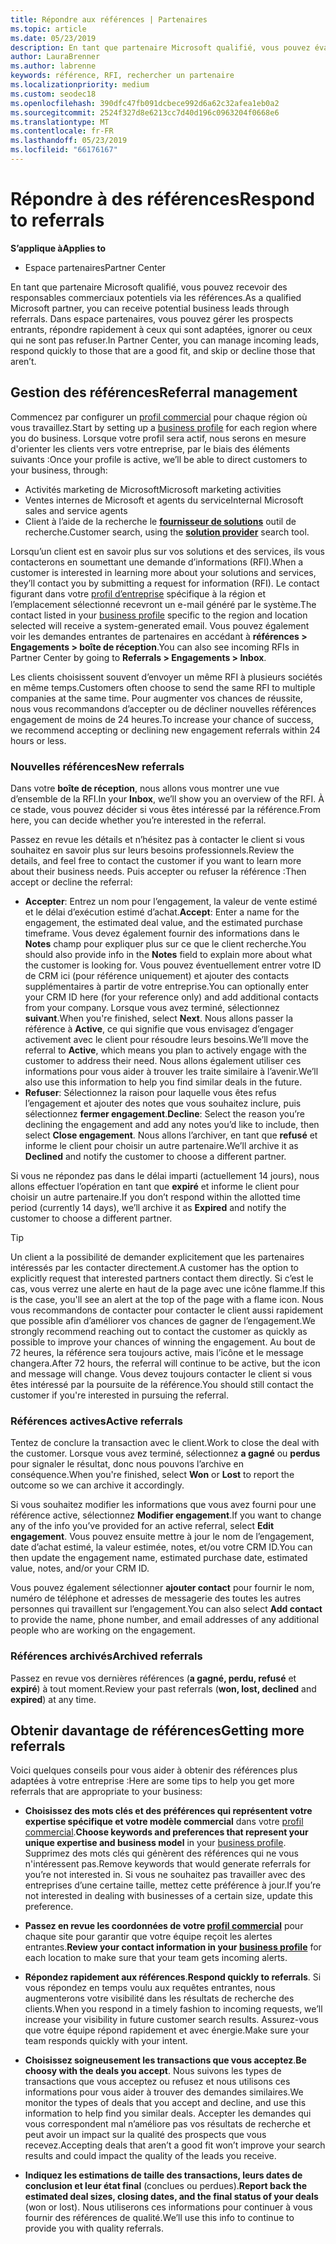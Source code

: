 ```yaml
---
title: Répondre aux références | Partenaires
ms.topic: article
ms.date: 05/23/2019
description: En tant que partenaire Microsoft qualifié, vous pouvez évaluer, negotiate et répondre aux références via des partenaires.
author: LauraBrenner
ms.author: labrenne
keywords: référence, RFI, rechercher un partenaire
ms.localizationpriority: medium
ms.custom: seodec18
ms.openlocfilehash: 390dfc47fb091dcbece992d6a62c32afea1eb0a2
ms.sourcegitcommit: 2524f327d8e6213cc7d40d196c0963204f0668e6
ms.translationtype: MT
ms.contentlocale: fr-FR
ms.lasthandoff: 05/23/2019
ms.locfileid: "66176167"
---
```

# <a name="respond-to-referrals"></a><span data-ttu-id="444f7-104">Répondre à des références</span><span class="sxs-lookup"><span data-stu-id="444f7-104">Respond to referrals</span></span>

<span data-ttu-id="444f7-105">**S’applique à**</span><span class="sxs-lookup"><span data-stu-id="444f7-105">**Applies to**</span></span>

-  <span data-ttu-id="444f7-106">Espace partenaires</span><span class="sxs-lookup"><span data-stu-id="444f7-106">Partner Center</span></span>

<span data-ttu-id="444f7-107">En tant que partenaire Microsoft qualifié, vous pouvez recevoir des responsables commerciaux potentiels via les références.</span><span class="sxs-lookup"><span data-stu-id="444f7-107">As a qualified Microsoft partner, you can receive potential business leads through referrals.</span></span> <span data-ttu-id="444f7-108">Dans espace partenaires, vous pouvez gérer les prospects entrants, répondre rapidement à ceux qui sont adaptées, ignorer ou ceux qui ne sont pas refuser.</span><span class="sxs-lookup"><span data-stu-id="444f7-108">In Partner Center, you can manage incoming leads, respond quickly to those that are a good fit, and skip or decline those that aren’t.</span></span> 

## <a name="referral-management"></a><span data-ttu-id="444f7-109">Gestion des références</span><span class="sxs-lookup"><span data-stu-id="444f7-109">Referral management</span></span>

<span data-ttu-id="444f7-110">Commencez par configurer un [profil commercial](create-a-marketing-profile.md) pour chaque région où vous travaillez.</span><span class="sxs-lookup"><span data-stu-id="444f7-110">Start by setting up a [business profile](create-a-marketing-profile.md) for each region where you do business.</span></span> <span data-ttu-id="444f7-111">Lorsque votre profil sera actif, nous serons en mesure d'orienter les clients vers votre entreprise, par le biais des éléments suivants :</span><span class="sxs-lookup"><span data-stu-id="444f7-111">Once your profile is active, we’ll be able to direct customers to your business, through:</span></span>

*  <span data-ttu-id="444f7-112">Activités marketing de Microsoft</span><span class="sxs-lookup"><span data-stu-id="444f7-112">Microsoft marketing activities</span></span>
*  <span data-ttu-id="444f7-113">Ventes internes de Microsoft et agents du service</span><span class="sxs-lookup"><span data-stu-id="444f7-113">Internal Microsoft sales and service agents</span></span>
*  <span data-ttu-id="444f7-114">Client à l’aide de la recherche le **[fournisseur de solutions](https://www.microsoft.com/solution-providers/home)** outil de recherche.</span><span class="sxs-lookup"><span data-stu-id="444f7-114">Customer search, using the **[solution provider](https://www.microsoft.com/solution-providers/home)** search tool.</span></span>

<span data-ttu-id="444f7-115">Lorsqu’un client est en savoir plus sur vos solutions et des services, ils vous contacterons en soumettant une demande d’informations (RFI).</span><span class="sxs-lookup"><span data-stu-id="444f7-115">When a customer is interested in learning more about your solutions and services, they’ll contact you by submitting a request for information (RFI).</span></span> <span data-ttu-id="444f7-116">Le contact figurant dans votre [profil d’entreprise](create-a-marketing-profile.md) spécifique à la région et l’emplacement sélectionné recevront un e-mail généré par le système.</span><span class="sxs-lookup"><span data-stu-id="444f7-116">The contact listed in your [business profile](create-a-marketing-profile.md) specific to the region and location selected will receive a system-generated email.</span></span> <span data-ttu-id="444f7-117">Vous pouvez également voir les demandes entrantes de partenaires en accédant à **références > Engagements > boîte de réception**.</span><span class="sxs-lookup"><span data-stu-id="444f7-117">You can also see incoming RFIs in Partner Center by going to **Referrals > Engagements > Inbox**.</span></span>

<span data-ttu-id="444f7-118">Les clients choisissent souvent d’envoyer un même RFI à plusieurs sociétés en même temps.</span><span class="sxs-lookup"><span data-stu-id="444f7-118">Customers often choose to send the same RFI to multiple companies at the same time.</span></span> <span data-ttu-id="444f7-119">Pour augmenter vos chances de réussite, nous vous recommandons d’accepter ou de décliner nouvelles références engagement de moins de 24 heures.</span><span class="sxs-lookup"><span data-stu-id="444f7-119">To increase your chance of success, we recommend accepting or declining new engagement referrals within 24 hours or less.</span></span>

### <a name="new-referrals"></a><span data-ttu-id="444f7-120">Nouvelles références</span><span class="sxs-lookup"><span data-stu-id="444f7-120">New referrals</span></span>

<span data-ttu-id="444f7-121">Dans votre **boîte de réception**, nous allons vous montrer une vue d’ensemble de la RFI.</span><span class="sxs-lookup"><span data-stu-id="444f7-121">In your **Inbox**, we’ll show you an overview of the RFI.</span></span> <span data-ttu-id="444f7-122">À ce stade, vous pouvez décider si vous êtes intéressé par la référence.</span><span class="sxs-lookup"><span data-stu-id="444f7-122">From here, you can decide whether you’re interested in the referral.</span></span>

<span data-ttu-id="444f7-123">Passez en revue les détails et n’hésitez pas à contacter le client si vous souhaitez en savoir plus sur leurs besoins professionnels.</span><span class="sxs-lookup"><span data-stu-id="444f7-123">Review the details, and feel free to contact the customer if you want to learn more about their business needs.</span></span> <span data-ttu-id="444f7-124">Puis accepter ou refuser la référence :</span><span class="sxs-lookup"><span data-stu-id="444f7-124">Then accept or decline the referral:</span></span>

*  <span data-ttu-id="444f7-125">**Accepter**: Entrez un nom pour l’engagement, la valeur de vente estimé et le délai d’exécution estimé d’achat.</span><span class="sxs-lookup"><span data-stu-id="444f7-125">**Accept**: Enter a name for the engagement, the estimated deal value, and the estimated purchase timeframe.</span></span> <span data-ttu-id="444f7-126">Vous devez également fournir des informations dans le **Notes** champ pour expliquer plus sur ce que le client recherche.</span><span class="sxs-lookup"><span data-stu-id="444f7-126">You should also provide info in the **Notes** field to explain more about what the customer is looking for.</span></span> <span data-ttu-id="444f7-127">Vous pouvez éventuellement entrer votre ID de CRM ici (pour référence uniquement) et ajouter des contacts supplémentaires à partir de votre entreprise.</span><span class="sxs-lookup"><span data-stu-id="444f7-127">You can optionally enter your CRM ID here (for your reference only) and add additional contacts from your company.</span></span> <span data-ttu-id="444f7-128">Lorsque vous avez terminé, sélectionnez **suivant**.</span><span class="sxs-lookup"><span data-stu-id="444f7-128">When you're finished, select **Next**.</span></span> <span data-ttu-id="444f7-129">Nous allons passer la référence à **Active**, ce qui signifie que vous envisagez d’engager activement avec le client pour résoudre leurs besoins.</span><span class="sxs-lookup"><span data-stu-id="444f7-129">We’ll move the referral to **Active**, which means you plan to actively engage with the customer to address their need.</span></span> <span data-ttu-id="444f7-130">Nous allons également utiliser ces informations pour vous aider à trouver les traite similaire à l’avenir.</span><span class="sxs-lookup"><span data-stu-id="444f7-130">We’ll also use this information to help you find similar deals in the future.</span></span>
*  <span data-ttu-id="444f7-131">**Refuser**: Sélectionnez la raison pour laquelle vous êtes refus l’engagement et ajouter des notes que vous souhaitez inclure, puis sélectionnez **fermer engagement**.</span><span class="sxs-lookup"><span data-stu-id="444f7-131">**Decline**: Select the reason you’re declining the engagement and add any notes you’d like to include, then select **Close engagement**.</span></span> <span data-ttu-id="444f7-132">Nous allons l’archiver, en tant que **refusé** et informe le client pour choisir un autre partenaire.</span><span class="sxs-lookup"><span data-stu-id="444f7-132">We’ll archive it as **Declined** and notify the customer to choose a different partner.</span></span>

<span data-ttu-id="444f7-133">Si vous ne répondez pas dans le délai imparti (actuellement 14 jours), nous allons effectuer l’opération en tant que **expiré** et informe le client pour choisir un autre partenaire.</span><span class="sxs-lookup"><span data-stu-id="444f7-133">If you don’t respond within the allotted time period (currently 14 days), we’ll archive it as **Expired** and notify the customer to choose a different partner.</span></span>

> [!TIP]
> <span data-ttu-id="444f7-134">Un client a la possibilité de demander explicitement que les partenaires intéressés par les contacter directement.</span><span class="sxs-lookup"><span data-stu-id="444f7-134">A customer has the option to explicitly request that interested partners contact them directly.</span></span> <span data-ttu-id="444f7-135">Si c’est le cas, vous verrez une alerte en haut de la page avec une icône flamme.</span><span class="sxs-lookup"><span data-stu-id="444f7-135">If this is the case, you'll see an alert at the top of the page with a flame icon.</span></span> <span data-ttu-id="444f7-136">Nous vous recommandons de contacter pour contacter le client aussi rapidement que possible afin d’améliorer vos chances de gagner de l’engagement.</span><span class="sxs-lookup"><span data-stu-id="444f7-136">We strongly recommend reaching out to contact the customer as quickly as possible to improve your chances of winning the engagement.</span></span> <span data-ttu-id="444f7-137">Au bout de 72 heures, la référence sera toujours active, mais l’icône et le message changera.</span><span class="sxs-lookup"><span data-stu-id="444f7-137">After 72 hours, the referral will continue to be active, but the icon and message will change.</span></span> <span data-ttu-id="444f7-138">Vous devez toujours contacter le client si vous êtes intéressé par la poursuite de la référence.</span><span class="sxs-lookup"><span data-stu-id="444f7-138">You should still contact the customer if you're interested in pursuing the referral.</span></span>

### <a name="active-referrals"></a><span data-ttu-id="444f7-139">Références actives</span><span class="sxs-lookup"><span data-stu-id="444f7-139">Active referrals</span></span>

<span data-ttu-id="444f7-140">Tentez de conclure la transaction avec le client.</span><span class="sxs-lookup"><span data-stu-id="444f7-140">Work to close the deal with the customer.</span></span> <span data-ttu-id="444f7-141">Lorsque vous avez terminé, sélectionnez **a gagné** ou **perdus** pour signaler le résultat, donc nous pouvons l’archive en conséquence.</span><span class="sxs-lookup"><span data-stu-id="444f7-141">When you're finished, select **Won** or **Lost** to report the outcome so we can archive it accordingly.</span></span>

<span data-ttu-id="444f7-142">Si vous souhaitez modifier les informations que vous avez fourni pour une référence active, sélectionnez **Modifier engagement**.</span><span class="sxs-lookup"><span data-stu-id="444f7-142">If you want to change any of the info you’ve provided for an active referral, select **Edit engagement**.</span></span> <span data-ttu-id="444f7-143">Vous pouvez ensuite mettre à jour le nom de l’engagement, date d’achat estimé, la valeur estimée, notes, et/ou votre CRM ID.</span><span class="sxs-lookup"><span data-stu-id="444f7-143">You can then update the engagement name, estimated purchase date, estimated value, notes, and/or your CRM ID.</span></span>

<span data-ttu-id="444f7-144">Vous pouvez également sélectionner **ajouter contact** pour fournir le nom, numéro de téléphone et adresses de messagerie des toutes les autres personnes qui travaillent sur l’engagement.</span><span class="sxs-lookup"><span data-stu-id="444f7-144">You can also select **Add contact** to provide the name, phone number, and email addresses of any additional people who are working on the engagement.</span></span>


### <a name="archived-referrals"></a><span data-ttu-id="444f7-145">Références archivés</span><span class="sxs-lookup"><span data-stu-id="444f7-145">Archived referrals</span></span>

<span data-ttu-id="444f7-146">Passez en revue vos dernières références (**a gagné, perdu, refusé** et **expiré**) à tout moment.</span><span class="sxs-lookup"><span data-stu-id="444f7-146">Review your past referrals (**won, lost, declined** and **expired**) at any time.</span></span> 

## <a name="getting-more-referrals"></a><span data-ttu-id="444f7-147">Obtenir davantage de références</span><span class="sxs-lookup"><span data-stu-id="444f7-147">Getting more referrals</span></span>

<span data-ttu-id="444f7-148">Voici quelques conseils pour vous aider à obtenir des références plus adaptées à votre entreprise :</span><span class="sxs-lookup"><span data-stu-id="444f7-148">Here are some tips to help you get more referrals that are appropriate to your business:</span></span>

*  <span data-ttu-id="444f7-149">**Choisissez des mots clés et des préférences qui représentent votre expertise spécifique et votre modèle commercial** dans votre [profil commercial](create-a-marketing-profile.md).</span><span class="sxs-lookup"><span data-stu-id="444f7-149">**Choose keywords and preferences that represent your unique expertise and business model** in your [business profile](create-a-marketing-profile.md).</span></span> <span data-ttu-id="444f7-150">Supprimez des mots clés qui génèrent des références qui ne vous n'intéressent pas.</span><span class="sxs-lookup"><span data-stu-id="444f7-150">Remove keywords that would generate referrals for you’re not interested in.</span></span> <span data-ttu-id="444f7-151">Si vous ne souhaitez pas travailler avec des entreprises d’une certaine taille, mettez cette préférence à jour.</span><span class="sxs-lookup"><span data-stu-id="444f7-151">If you’re not interested in dealing with businesses of a certain size, update this preference.</span></span>

*  <span data-ttu-id="444f7-152">**Passez en revue les coordonnées de votre [profil commercial](create-a-marketing-profile.md)** pour chaque site pour garantir que votre équipe reçoit les alertes entrantes.</span><span class="sxs-lookup"><span data-stu-id="444f7-152">**Review your contact information in your [business profile](create-a-marketing-profile.md)** for each location to make sure that your team gets incoming alerts.</span></span>

*  <span data-ttu-id="444f7-153">**Répondez rapidement aux références**.</span><span class="sxs-lookup"><span data-stu-id="444f7-153">**Respond quickly to referrals**.</span></span> <span data-ttu-id="444f7-154">Si vous répondez en temps voulu aux requêtes entrantes, nous augmenterons votre visibilité dans les résultats de recherche des clients.</span><span class="sxs-lookup"><span data-stu-id="444f7-154">When you respond in a timely fashion to incoming requests, we’ll increase your visibility in future customer search results.</span></span> <span data-ttu-id="444f7-155">Assurez-vous que votre équipe répond rapidement et avec énergie.</span><span class="sxs-lookup"><span data-stu-id="444f7-155">Make sure your team responds quickly with your intent.</span></span>

*  <span data-ttu-id="444f7-156">**Choisissez soigneusement les transactions que vous acceptez**.</span><span class="sxs-lookup"><span data-stu-id="444f7-156">**Be choosy with the deals you accept**.</span></span> <span data-ttu-id="444f7-157">Nous suivons les types de transactions que vous acceptez ou refusez et nous utilisons ces informations pour vous aider à trouver des demandes similaires.</span><span class="sxs-lookup"><span data-stu-id="444f7-157">We monitor the types of deals that you accept and decline, and use this information to help find you similar deals.</span></span> <span data-ttu-id="444f7-158">Accepter les demandes qui vous correspondent mal n’améliore pas vos résultats de recherche et peut avoir un impact sur la qualité des prospects que vous recevez.</span><span class="sxs-lookup"><span data-stu-id="444f7-158">Accepting deals that aren’t a good fit won’t improve your search results and could impact the quality of the leads you receive.</span></span>

*  <span data-ttu-id="444f7-159">**Indiquez les estimations de taille des transactions, leurs dates de conclusion et leur état final** (conclues ou perdues).</span><span class="sxs-lookup"><span data-stu-id="444f7-159">**Report back the estimated deal sizes, closing dates, and the final status of your deals** (won or lost).</span></span> <span data-ttu-id="444f7-160">Nous utiliserons ces informations pour continuer à vous fournir des références de qualité.</span><span class="sxs-lookup"><span data-stu-id="444f7-160">We’ll use this info to continue to provide you with quality referrals.</span></span>
